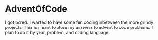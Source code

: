 # AdventOfCode

I got bored. I wanted to have some fun coding inbetween the more grindy projects. This is meant to store my answers to advent to code problems. I plan to do it by year, problem, and coding language.
